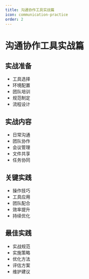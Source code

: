 ```yaml
---
title: 沟通协作工具实战篇
icon: communication-practice
order: 2
---
```


# 沟通协作工具实战篇

## 实战准备
- 工具选择
- 环境配置
- 团队培训
- 规范制定
- 流程设计

## 实战内容
- 日常沟通
- 团队协作
- 会议管理
- 文件共享
- 任务协同

## 关键实践
- 操作技巧
- 工具应用
- 团队配合
- 效率提升
- 持续优化

## 最佳实践
- 实战规范
- 实施策略
- 优化方法
- 评估方案
- 维护建议
